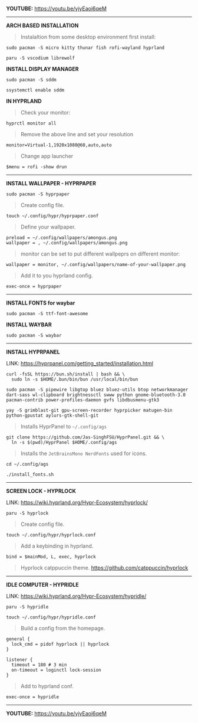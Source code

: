 **YOUTUBE:** https://youtu.be/yjyEaoi6qeM

---

**ARCH BASED INSTALLATION**

>Instalaltion from some desktop environment first install:

```
sudo pacman -S micro kitty thunar fish rofi-wayland hyprland
```

```
paru -S vscodium librewolf
```

**INSTALL DISPLAY MANAGER**

```
sudo pacman -S sddm
```

```
ssystemctl enable sddm
```

**IN HYPRLAND**

>Check your monitor:

```
hyprctl monitor all
```

>Remove the above line and set your resolution

```
monitor=Virtual-1,1920x1080@60,auto,auto
```

>Change app launcher

```
$menu = rofi -show drun
```

---

**INSTALL WALLPAPER - HYPRPAPER**

```
sudo pacman -S hyprpaper
```

>Create config file.

```
touch ~/.config/hypr/hyprpaper.conf
```

>Define your wallpaper.

```
preload = ~/.config/wallpapers/amongus.png
wallpaper = , ~/.config/wallpapers/amongus.png
```

>monitor can be set to put different wallpeprs on different monitor:

```
wallpaper = monitor, ~/.config/wallpapers/name-of-your-wallpaper.png
```

>Add it to you hyprland config.

```
exec-once = hyprpaper
```

---

**INSTALL FONTS for waybar**

```
sudo pacman -S ttf-font-awesome
```

**INSTALL WAYBAR**

```
sudo pacman -S waybar
```

---

**INSTALL HYPRPANEL**

LINK: https://hyprpanel.com/getting_started/installation.html

```
curl -fsSL https://bun.sh/install | bash && \
  sudo ln -s $HOME/.bun/bin/bun /usr/local/bin/bun
```

```
sudo pacman -S pipewire libgtop bluez bluez-utils btop networkmanager dart-sass wl-clipboard brightnessctl swww python gnome-bluetooth-3.0 pacman-contrib power-profiles-daemon gvfs libdbusmenu-gtk3
```

```
yay -S grimblast-git gpu-screen-recorder hyprpicker matugen-bin python-gpustat aylurs-gtk-shell-git
```

>Installs HyprPanel to `~/.config/ags`

```
git clone https://github.com/Jas-SinghFSU/HyprPanel.git && \
  ln -s $(pwd)/HyprPanel $HOME/.config/ags
```

>Installs the `JetBrainsMono NerdFonts` used for icons.

```
cd ~/.config/ags
```

```
./install_fonts.sh
```
---

**SCREEN LOCK - HYPRLOCK**

LINK: https://wiki.hyprland.org/Hypr-Ecosystem/hyprlock/

```
paru -S hyprlock
```

>Create config file.

```
touch ~/.config/hypr/hyprlock.conf
```

>Add a keybinding in hyprland.

```
bind = $mainMod, L, exec, hyprlock 
```

>Hyprlock catppuccin theme.
https://github.com/catppuccin/hyprlock

---

**IDLE COMPUTER - HYPRIDLE**

LINK: https://wiki.hyprland.org/Hypr-Ecosystem/hypridle/

```
paru -S hypridle
```

```
touch ~/.config/hypr/hypridle.conf
```

>Build a config from the homepage.

```
general {
  lock_cmd = pidof hyprlock || hyprlock
}

listener {
  timeout = 180 # 3 min
  on-timeout = loginctl lock-session
}
```

>Add to hyprland conf.

```
exec-once = hypridle
```

---

**YOUTUBE:** https://youtu.be/yjyEaoi6qeM
